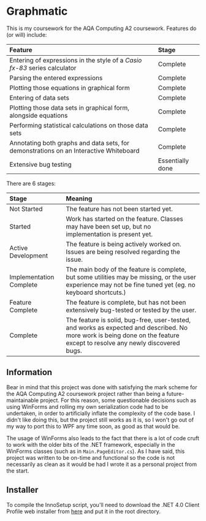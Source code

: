Graphmatic
==========

This is my coursework for the AQA Computing A2 coursework. Features do (or will) include:

| Feature | Stage |
|:--------|:------|
|Entering of expressions in the style of a *Casio fx-83* series calculator|Complete|
|Parsing the entered expressions|Complete|
|Plotting those equations in graphical form|Complete|
|Entering of data sets|Complete|
|Plotting those data sets in graphical form, alongside equations|Complete|
|Performing statistical calculations on those data sets|Complete|
|Annotating both graphs and data sets, for demonstrations on an Interactive Whiteboard|Complete|
|Extensive bug testing|Essentially done|

There are 6 stages:

| Stage | Meaning |
|:------|:--------|
|Not Started|The feature has not been started yet.|
|Started|Work has started on the feature. Classes may have been set up, but no implementation is present yet.|
|Active Development|The feature is being actively worked on. Issues are being resolved regarding the issue.|
|Implementation Complete|The main body of the feature is complete, but some utilities may be missing, or the user experience may not be fine tuned yet (eg. no keyboard shortcuts.)|
|Feature Complete|The feature is complete, but has not been extensively bug-tested or tested by the user.|
|Complete|The feature is solid, bug-free, user-tested, and works as expected and described. No more work is being done on the feature except to resolve any newly discovered bugs.|

Information
-----------

Bear in mind that this project was done with satisfying the mark scheme for the AQA Computing A2 coursework project rather than being a future-maintainable project.
For this reason, some questionable decisions such as using WinForms and rolling my own serialization code had to be undertaken, in order to artificially inflate the
complexity of the code base. I didn't like doing this, but the project still works as it is, so I won't go out of my way to port this to WPF any time soon, as good
as that would be.

The usage of WinForms also leads to the fact that there is a lot of code cruft to work with the older bits of the .NET framework, especially in the WinForms classes
(such as in `Main.PageEditor.cs`). As I have said, this project was written to be on-time and functional so the code is not necessarily as clean as it would be had I
wrote it as a personal project from the start.

Installer
---------

To compile the InnoSetup script, you'll need to download the .NET 4.0 Client Profile web installer from [here](http://www.microsoft.com/en-us/download/details.aspx?id=17113) and put it
in the root directory.
